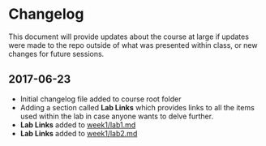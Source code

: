 # Changelog

This document will provide updates about the course at large if updates were made to the repo outside of what was presented within class, or new changes for future sessions.

## 2017-06-23

- Initial changelog file added to course root folder
- Adding a section called **Lab Links** which provides links to all the items used within the lab in case anyone wants to delve further.
- **Lab Links** added to [week1/lab1.md](week1/lab1.md)
- **Lab Links** added to [week1/lab2.md](week1/lab2.md)
